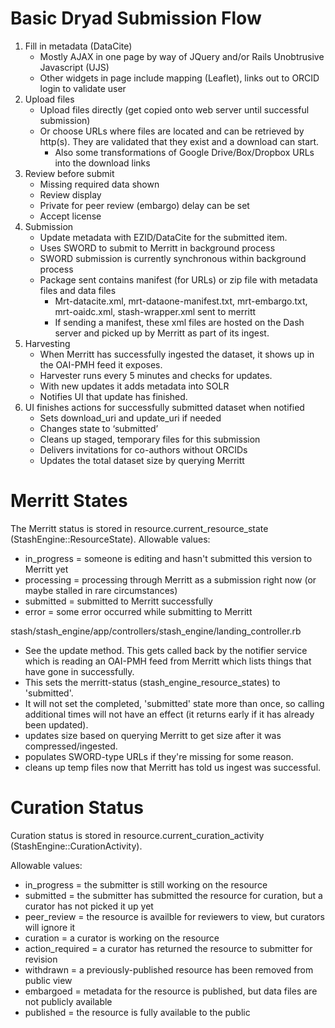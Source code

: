 Basic Dryad Submission Flow
=============================

1. Fill in metadata (DataCite)
    * Mostly AJAX in one page by way of JQuery and/or Rails Unobtrusive Javascript (UJS)
    * Other widgets in page include mapping (Leaflet), links out to ORCID login to validate user
2. Upload files
    * Upload files directly (get copied onto web server until successful submission)
    * Or choose URLs where files are located and can be retrieved by http(s).  They are validated that they exist and a download can start.
      * Also some transformations of Google Drive/Box/Dropbox URLs into the download links
3. Review before submit
    * Missing required data shown
    * Review display
    * Private for peer review (embargo) delay can be set
    * Accept license
4. Submission
    * Update metadata with EZID/DataCite for the submitted item.
    * Uses SWORD to submit to Merritt in background process
    * SWORD submission is currently synchronous within background process
    * Package sent contains manifest (for URLs) or zip file with metadata files and data files
      * Mrt-datacite.xml, mrt-dataone-manifest.txt, mrt-embargo.txt, mrt-oaidc.xml, stash-wrapper.xml sent to merritt
      * If sending a manifest, these xml files are hosted on the Dash server and picked up by Merritt as part of its ingest.
5. Harvesting
    * When Merritt has successfully ingested the dataset, it shows up in the OAI-PMH feed it exposes.
    * Harvester runs every 5 minutes and checks for updates.
    * With new updates it adds metadata into SOLR
    * Notifies UI that update has finished.
6. UI finishes actions for successfully submitted dataset when notified
    * Sets download_uri and update_uri if needed
    * Changes state to ‘submitted’
    * Cleans up staged, temporary files for this submission
    * Delivers invitations for co-authors without ORCIDs
    * Updates the total dataset size by querying Merritt


Merritt States
=================

The Merritt status is stored in resource.current_resource_state (StashEngine::ResourceState).
Allowable values:
- in_progress = someone is editing and hasn't submitted this version to Merritt yet
- processing = processing through Merritt as a submission right now (or maybe stalled in rare circumstances)
- submitted = submitted to Merritt successfully
- error = some error occurred while submitting to Merritt

stash/stash_engine/app/controllers/stash_engine/landing_controller.rb
- See the update method. This gets called back by the notifier service
  which is reading an OAI-PMH feed from Merritt which lists things that
  have gone in successfully.  
- This sets the merritt-status (stash_engine_resource_states) to 'submitted'.
- It will not set the completed, 'submitted' state more than once, so
  calling additional times will not have an effect (it returns early if
  it has already been updated). 
- updates size based on querying Merritt to get size after it was compressed/ingested.
- populates SWORD-type URLs if they're missing for some reason.
- cleans up temp files now that Merritt has told us ingest was successful.

Curation Status
=====================

Curation status is stored in resource.current_curation_activity (StashEngine::CurationActivity).

Allowable values:
- in_progress = the submitter is still working on the resource
- submitted = the submitter has submitted the resource for curation, but a curator has not picked it up yet
- peer_review = the resource is availble for reviewers to view, but curators will ignore it
- curation = a curator is working on the resource
- action_required = a curator has returned the resource to submitter for revision
- withdrawn = a previously-published resource has been removed from public view
- embargoed = metadata for the resource is published, but data files are not publicly available
- published = the resource is fully available to the public

